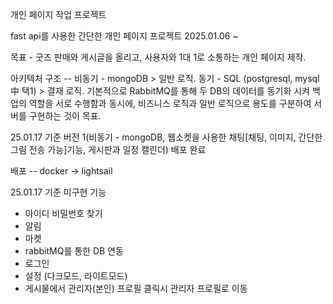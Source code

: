 개인 페이지 작업 프로젝트

fast api를 사용한 간단한 개인 페이지 프로젝트 2025.01.06 ~

목표 - 굿즈 판매와 게시글을 올리고, 사용자와 1대 1로 소통하는 개인 페이지 제작.

아키텍처 구조 -- 비동기 - mongoDB > 일반 로직.  동기 - SQL (postgresql, mysql 中 택1) > 결재 로직.
기본적으로 RabbitMQ를 통해 두 DB의 데이터를 동기화 시켜 백업의 역할을 서로 수행함과 동시에, 비즈니스 로직과 일반 로직으로 용도를 구분하여 서버를 구현하는 것이 목표. 

25.01.17 기준 버전 1(비동기 - mongoDB, 웹소켓을 사용한 채팅[채팅, 이미지, 간단한 그림 전송 가능]기능, 게시판과 일정 캘린더) 배포 완료

배포 -- docker -> lightsail 

25.01.17 기준 미구현 기능

- 아이디 비밀번호 찾기
- 알림
- 마켓
- rabbitMQ를 통한 DB 연동
- 로그인
- 설정 (다크모드, 라이트모드)
- 게시물에서 관리자(본인) 프로필 클릭시 관리자 프로필로 이동
